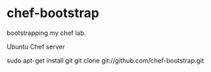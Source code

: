chef-bootstrap
==============

bootstrapping my chef lab.

Ubuntu Chef server

sudo apt-get install git
git clone git://github.com/chef-bootstrap.git
